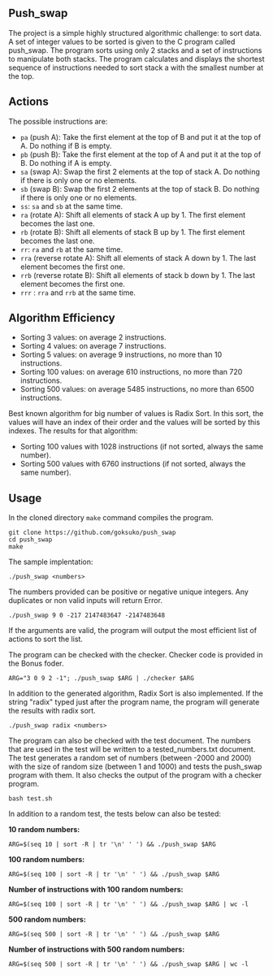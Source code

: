 ## Push_swap

The project is a simple highly structured algorithmic challenge: to sort data.
A set of integer values to be sorted is given to the C program called push_swap. The program sorts using only 2 stacks and a set of instructions to manipulate both stacks.
The program calculates and displays the shortest sequence of instructions needed to sort stack a with the smallest number at the top.

## Actions

The possible instructions are:

* ```pa``` (push A): Take the first element at the top of B and put it at the top of A. Do nothing if B is empty.
* ```pb``` (push B): Take the first element at the top of A and put it at the top of B. Do nothing if A is empty.
* ```sa``` (swap A): Swap the first 2 elements at the top of stack A. Do nothing if there is only one or no elements.
* ```sb``` (swap B): Swap the first 2 elements at the top of stack B. Do nothing if there is only one or no elements.
* ```ss```: ```sa``` and ```sb``` at the same time.
* ```ra``` (rotate A): Shift all elements of stack A up by 1. The first element becomes the last one.
* ```rb``` (rotate B): Shift all elements of stack B up by 1. The first element becomes the last one.
* ```rr```: ```ra``` and ```rb``` at the same time.
* ```rra``` (reverse rotate A): Shift all elements of stack A down by 1. The last element becomes the first one.
* ```rrb``` (reverse rotate B): Shift all elements of stack b down by 1. The last element becomes the first one.
* ```rrr``` : ```rra``` and ```rrb``` at the same time.

## Algorithm Efficiency
 
* Sorting 3 values: on average 2 instructions.
* Sorting 4 values: on average 7 instructions.
* Sorting 5 values: on average 9 instructions, no more than 10 instructions.
* Sorting 100 values: on average 610 instructions, no more than 720 instructions.
* Sorting 500 values: on average 5485 instructions, no more than 6500 instructions.

Best known algorithm for big number of values is Radix Sort. In this sort, the values will have an index of their order and the values will be sorted by this indexes. 
The results for that algorithm:
* Sorting 100 values with 1028 instructions (if not sorted, always the same number). 
* Sorting 500 values with 6760 instructions (if not sorted, always the same number).

## Usage

In the cloned directory ```make``` command compiles the program.

```shell
git clone https://github.com/goksuko/push_swap
cd push_swap
make
```

The sample implentation:

```shell
./push_swap <numbers>
```

The numbers provided can be positive or negative unique integers. Any duplicates or non valid inputs will return Error.

```shell
./push_swap 9 0 -217 2147483647 -2147483648
```

If the arguments are valid, the program will output the most efficient list of actions to sort the list.

The program can be checked with the checker. Checker code is provided in the Bonus foder.

```shell
ARG="3 0 9 2 -1"; ./push_swap $ARG | ./checker $ARG
```

In addition to the generated algorithm, Radix Sort is also implemented. If the string "radix" typed just after the program name, the program will generate the results with radix sort.

```shell
./push_swap radix <numbers>
```

The program can also be checked with the test document. The numbers that are used in the test will be written to a tested_numbers.txt document. The test generates a random set of numbers (between -2000 and 2000) with the size of random size (between 1 and 1000) and tests the push_swap program with them. It also checks the output of the program with a checker program.

```shell
bash test.sh
```

In addition to a random test, the tests below can also be tested:

**10 random numbers:**
```shell
ARG=$(seq 10 | sort -R | tr '\n' ' ') && ./push_swap $ARG
```
**100 random numbers:**
```shell
ARG=$(seq 100 | sort -R | tr '\n' ' ') && ./push_swap $ARG
```
**Number of instructions with 100 random numbers:**
```shell
ARG=$(seq 100 | sort -R | tr '\n' ' ') && ./push_swap $ARG | wc -l
```
**500 random numbers:**
```shell
ARG=$(seq 500 | sort -R | tr '\n' ' ') && ./push_swap $ARG
```
**Number of instructions with 500 random numbers:**
```shell
ARG=$(seq 500 | sort -R | tr '\n' ' ') && ./push_swap $ARG | wc -l
```


